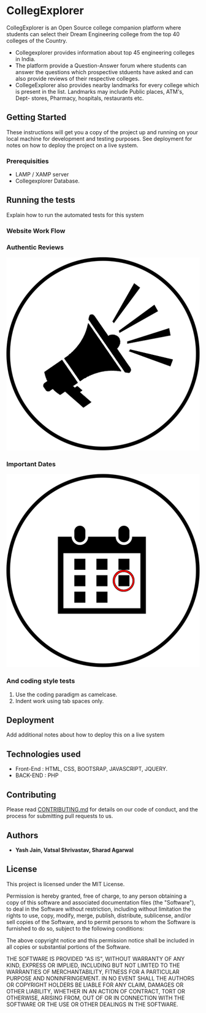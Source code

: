 # CollegExplorer

CollegExplorer is an Open Source college companion platform where students can select their Dream Engineering college from the top 40 colleges of the Country.
 * Collegexplorer provides information about top 45 engineering colleges in India.
 * The platform provide a Question-Answer forum where students can answer the questions which prospective stduents have asked and can also provide reviews of their respective colleges.
 * CollegeExplorer also provides nearby landmarks for every college which is present in the list. Landmarks may include Public places, ATM's, Dept- stores, Pharmacy, hospitals, restaurants etc. 

## Getting Started

These instructions will get you a copy of the project up and running on your local machine for development and testing purposes. See deployment for notes on how to deploy the project on a live system.

### Prerequisities

 * LAMP / XAMP server
 * Collegexplorer Database.

## Running the tests

Explain how to run the automated tests for this system

### Website Work Flow

### Authentic Reviews
![Unable to load Image](https://github.com/CollegExplorer/CollegeExplorer-web/blob/master/assets/images/Authenticreviews.png)
### Important Dates
![Unable to load Image](https://github.com/CollegExplorer/CollegeExplorer-web/blob/master/assets/images/Importantdates.png)



### And coding style tests

1. Use the coding paradigm as camelcase.
2. Indent work using tab spaces only.

## Deployment

Add additional notes about how to deploy this on a live system

## Technologies used

* Front-End : HTML, CSS, BOOTSRAP, JAVASCRIPT, JQUERY. 
* BACK-END  : PHP

## Contributing

Please read [CONTRIBUTING.md](CONTRIBUTING.md) for details on our code of conduct, and the process for submitting pull requests to us.


## Authors

* **Yash Jain, Vatsal Shrivastav, Sharad Agarwal**

## License

This project is licensed under the MIT License.

Permission is hereby granted, free of charge, to any person obtaining a copy of this software and associated documentation files (the "Software"), to deal in the Software without restriction, including without limitation the rights to use, copy, modify, merge, publish, distribute, sublicense, and/or sell copies of the Software, and to permit persons to whom the Software is furnished to do so, subject to the following conditions:

The above copyright notice and this permission notice shall be included in all copies or substantial portions of the Software.

THE SOFTWARE IS PROVIDED "AS IS", WITHOUT WARRANTY OF ANY KIND, EXPRESS OR IMPLIED, INCLUDING BUT NOT LIMITED TO THE WARRANTIES OF MERCHANTABILITY, FITNESS FOR A PARTICULAR PURPOSE AND NONINFRINGEMENT. IN NO EVENT SHALL THE AUTHORS OR COPYRIGHT HOLDERS BE LIABLE FOR ANY CLAIM, DAMAGES OR OTHER LIABILITY, WHETHER IN AN ACTION OF CONTRACT, TORT OR OTHERWISE, ARISING FROM, OUT OF OR IN CONNECTION WITH THE SOFTWARE OR THE USE OR OTHER DEALINGS IN THE SOFTWARE.
